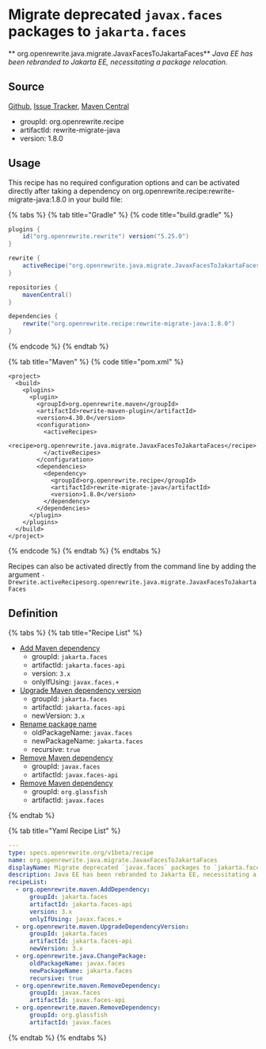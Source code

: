 # Migrate deprecated `javax.faces` packages to `jakarta.faces`

** org.openrewrite.java.migrate.JavaxFacesToJakartaFaces**
_Java EE has been rebranded to Jakarta EE, necessitating a package relocation._

## Source

[Github](https://github.com/openrewrite/rewrite-migrate-java), [Issue Tracker](https://github.com/openrewrite/rewrite-migrate-java/issues), [Maven Central](https://search.maven.org/artifact/org.openrewrite.recipe/rewrite-migrate-java/1.8.0/jar)

* groupId: org.openrewrite.recipe
* artifactId: rewrite-migrate-java
* version: 1.8.0


## Usage

This recipe has no required configuration options and can be activated directly after taking a dependency on org.openrewrite.recipe:rewrite-migrate-java:1.8.0 in your build file:

{% tabs %}
{% tab title="Gradle" %}
{% code title="build.gradle" %}
```groovy
plugins {
    id("org.openrewrite.rewrite") version("5.25.0")
}

rewrite {
    activeRecipe("org.openrewrite.java.migrate.JavaxFacesToJakartaFaces")
}

repositories {
    mavenCentral()
}

dependencies {
    rewrite("org.openrewrite.recipe:rewrite-migrate-java:1.8.0")
}
```
{% endcode %}
{% endtab %}

{% tab title="Maven" %}
{% code title="pom.xml" %}
```markup
<project>
  <build>
    <plugins>
      <plugin>
        <groupId>org.openrewrite.maven</groupId>
        <artifactId>rewrite-maven-plugin</artifactId>
        <version>4.30.0</version>
        <configuration>
          <activeRecipes>
            <recipe>org.openrewrite.java.migrate.JavaxFacesToJakartaFaces</recipe>
          </activeRecipes>
        </configuration>
        <dependencies>
          <dependency>
            <groupId>org.openrewrite.recipe</groupId>
            <artifactId>rewrite-migrate-java</artifactId>
            <version>1.8.0</version>
          </dependency>
        </dependencies>
      </plugin>
    </plugins>
  </build>
</project>
```
{% endcode %}
{% endtab %}
{% endtabs %}

Recipes can also be activated directly from the command line by adding the argument `-Drewrite.activeRecipesorg.openrewrite.java.migrate.JavaxFacesToJakartaFaces`

## Definition

{% tabs %}
{% tab title="Recipe List" %}
* [Add Maven dependency](../../maven/adddependency.md)
  * groupId: `jakarta.faces`
  * artifactId: `jakarta.faces-api`
  * version: `3.x`
  * onlyIfUsing: `javax.faces.+`
* [Upgrade Maven dependency version](../../maven/upgradedependencyversion.md)
  * groupId: `jakarta.faces`
  * artifactId: `jakarta.faces-api`
  * newVersion: `3.x`
* [Rename package name](../../java/changepackage.md)
  * oldPackageName: `javax.faces`
  * newPackageName: `jakarta.faces`
  * recursive: `true`
* [Remove Maven dependency](../../maven/removedependency.md)
  * groupId: `javax.faces`
  * artifactId: `javax.faces-api`
* [Remove Maven dependency](../../maven/removedependency.md)
  * groupId: `org.glassfish`
  * artifactId: `javax.faces`

{% endtab %}

{% tab title="Yaml Recipe List" %}
```yaml
---
type: specs.openrewrite.org/v1beta/recipe
name: org.openrewrite.java.migrate.JavaxFacesToJakartaFaces
displayName: Migrate deprecated `javax.faces` packages to `jakarta.faces`
description: Java EE has been rebranded to Jakarta EE, necessitating a package relocation.
recipeList:
  - org.openrewrite.maven.AddDependency:
      groupId: jakarta.faces
      artifactId: jakarta.faces-api
      version: 3.x
      onlyIfUsing: javax.faces.+
  - org.openrewrite.maven.UpgradeDependencyVersion:
      groupId: jakarta.faces
      artifactId: jakarta.faces-api
      newVersion: 3.x
  - org.openrewrite.java.ChangePackage:
      oldPackageName: javax.faces
      newPackageName: jakarta.faces
      recursive: true
  - org.openrewrite.maven.RemoveDependency:
      groupId: javax.faces
      artifactId: javax.faces-api
  - org.openrewrite.maven.RemoveDependency:
      groupId: org.glassfish
      artifactId: javax.faces

```
{% endtab %}
{% endtabs %}
